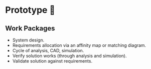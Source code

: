 # Prototype 🧱


## Work Packages

- System design.
- Requirements allocation via an affinity map or matching diagram.
- Cycle of analysis, CAD, simulation.
- Verify solution works (through analysis and simulation).
- Validate solution against requirements.
